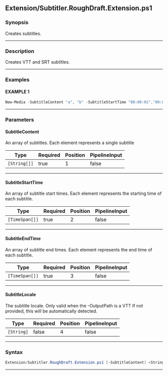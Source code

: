 
Extension/Subtitler.RoughDraft.Extension.ps1
--------------------------------------------
### Synopsis
Creates subtitles.

---
### Description

Creates VTT and SRT subtitles.

---
### Examples
#### EXAMPLE 1
```PowerShell
New-Media -SubtitleContent "a", "b" -SubtitleStartTime "00:00:01","00:01:01" -SubtitleEndTime "00:01:00", "00:02:00" -OutputPath .\test.srt
```

---
### Parameters
#### **SubtitleContent**

An array of subtitles.
Each element represents a single subtitle






|Type        |Required|Position|PipelineInput|
|------------|--------|--------|-------------|
|`[String[]]`|true    |1       |false        |



---
#### **SubtitleStartTime**

An array of subtitle start times.
Each element represents the starting time of each subtitle.






|Type          |Required|Position|PipelineInput|
|--------------|--------|--------|-------------|
|`[TimeSpan[]]`|true    |2       |false        |



---
#### **SubtitleEndTime**

An array of subtitle end times.
Each element represents the end time of each subtitle.






|Type          |Required|Position|PipelineInput|
|--------------|--------|--------|-------------|
|`[TimeSpan[]]`|true    |3       |false        |



---
#### **SubtitleLocale**

The subtitle locale.  Only valid when the -OutputPath is a VTT
If not provided, this will be automatically detected.






|Type      |Required|Position|PipelineInput|
|----------|--------|--------|-------------|
|`[String]`|false   |4       |false        |



---
### Syntax
```PowerShell
Extension/Subtitler.RoughDraft.Extension.ps1 [-SubtitleContent] <String[]> [-SubtitleStartTime] <TimeSpan[]> [-SubtitleEndTime] <TimeSpan[]> [[-SubtitleLocale] <String>] [<CommonParameters>]
```
---




